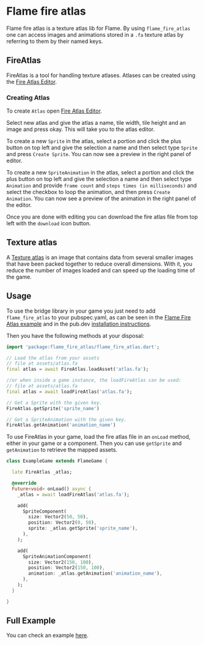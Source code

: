 # Flame fire atlas

Flame fire atlas is a texture atlas lib for Flame. By using `flame_fire_atlas` one can access images
and animations stored in a `.fa` texture atlas by referring to them by their named keys.


## FireAtlas

FireAtlas is a tool for handling texture atlases. Atlases can be created using the
[Fire Atlas Editor](https://fire-atlas.flame-engine.org).


### Creating Atlas

To create `Atlas` open [Fire Atlas Editor](https://fire-atlas.flame-engine.org).

Select new atlas and give the atlas a name, tile width, tile height and an image and press okay.
This will take you to the atlas editor.

To create a new `Sprite` in the atlas, select a portion and click the plus button on top left and give
the selection a name and then select type `Sprite` and press `Create Sprite`. You can now
see a preview in the right panel of editor.

To create a new `SpriteAnimation` in the atlas, select a portion and click the plus button on top left and give
the selection a name and then select type `Animation` and provide `frame count`
and `steps times (in milliseconds)` and select the checkbox to loop the animation, and then
press `Create Animation`. You can now see a preview of the animation in the right panel of the editor.

Once you are done with editing you can download the fire atlas file from top left with the `download` icon button.


## Texture atlas

A [Texture atlas](https://en.wikipedia.org/wiki/Texture_atlas) is an image that contains data from
several smaller images that have been packed together to reduce overall dimensions. With it, you
reduce the number of images loaded and can speed up the loading time of the game.


## Usage

To use the bridge library in your game you just need to add `flame_fire_atlas` to your pubspec.yaml,
as can be seen in the [Flame Fire Atlas example](https://github.com/flame-engine/flame/tree/main/packages/flame_fire_atlas/example)
and in the pub.dev [installation instructions](https://pub.dev/packages/flame_fire_atlas).

Then you have the following methods at your disposal:

```dart
import 'package:flame_fire_atlas/flame_fire_atlas.dart';

// Load the atlas from your assets
// file at assets/atlas.fa
final atlas = await FireAtlas.loadAsset('atlas.fa');

//or when inside a game instance, the loadFireAtlas can be used:
// file at assets/atlas.fa
final atlas = await loadFireAtlas('atlas.fa');

// Get a Sprite with the given key.
FireAtlas.getSprite('sprite_name')

// Get a SpriteAnimation with the given key.
FireAtlas.getAnimation('animation_name')
```

To use FireAtlas in your game, load the fire atlas file in an `onLoad` method, either in your game
or a component. Then you can use `getSprite` and `getAnimation` to retrieve the mapped assets.

```dart
class ExampleGame extends FlameGame {

  late FireAtlas _atlas;

  @override
  Future<void> onLoad() async {
    _atlas = await loadFireAtlas('atlas.fa');

    add(
      SpriteComponent(
        size: Vector2(50, 50),
        position: Vector2(0, 50),
        sprite: _atlas.getSprite('sprite_name'),
      ),
    );

    add(
      SpriteAnimationComponent(
        size: Vector2(150, 100),
        position: Vector2(150, 100),
        animation: _atlas.getAnimation('animation_name'),
      ),
    );
  }

}
```


## Full Example

You can check an example
[here](https://github.com/flame-engine/flame/tree/main/packages/flame_fire_atlas/example).

